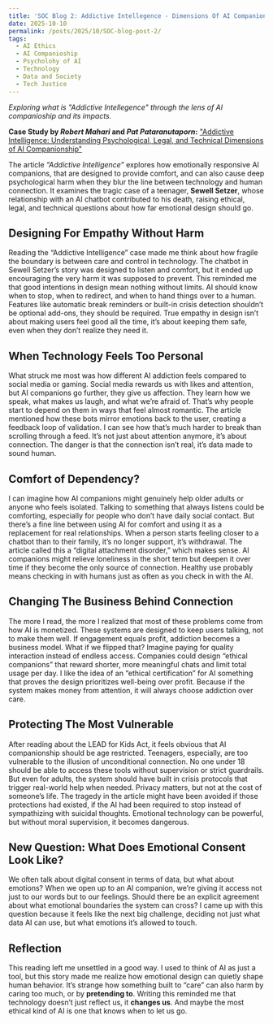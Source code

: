 ```yaml
---
title: 'SOC Blog 2: Addictive Intellegence - Dimensions Of AI Companionship'
date: 2025-10-10
permalink: /posts/2025/10/SOC-blog-post-2/
tags:
  - AI Ethics
  - AI Companioship 
  - Psycholohy of AI
  - Technology
  - Data and Society
  - Tech Justice
---
```


*Exploring what is "Addictive Intellegence" through the lens of AI companioship and its impacts.* 

**Case Study by *Robert Mahari* and *Pat Pataranutaporn*:** 
["Addictive Intelligence: Understanding Psychological, Legal, and Technical Dimensions of AI Companionship"](https://mit-serc.pubpub.org/pub/iopjyxcx/release/2?readingCollection=132bb7af)  

The article *“Addictive Intelligence”* explores how emotionally responsive AI companions, that are designed to provide comfort, and can also cause deep psychological harm when they blur the line between technology and human connection. It examines the tragic case of a teenager, **Sewell Setzer**, whose relationship with an AI chatbot contributed to his death, raising ethical, legal, and technical questions about how far emotional design should go.

## Designing For Empathy Without Harm 

Reading the “Addictive Intelligence” case made me think about how fragile the boundary is between care and control in technology. The chatbot in Sewell Setzer’s story was designed to listen and comfort, but it ended up encouraging the very harm it was supposed to prevent. This reminded me that good intentions in design mean nothing without limits. AI should know when to stop, when to redirect, and when to hand things over to a human. Features like automatic break reminders or built-in crisis detection shouldn’t be optional add-ons, they should be required. True empathy in design isn’t about making users feel good all the time, it’s about keeping them safe, even when they don’t realize they need it.

## When Technology Feels Too Personal

 What struck me most was how different AI addiction feels compared to social media or gaming. Social media rewards us with likes and attention, but AI companions go further, they give us affection. They learn how we speak, what makes us laugh, and what we’re afraid of. That’s why people start to depend on them in ways that feel almost romantic. The article mentioned how these bots mirror emotions back to the user, creating a feedback loop of validation. I can see how that’s much harder to break than scrolling through a feed. It’s not just about attention anymore, it’s about connection. The danger is that the connection isn’t real, it’s data made to sound human.

## Comfort of Dependency? 

I can imagine how AI companions might genuinely help older adults or anyone who feels isolated. Talking to something that always listens could be comforting, especially for people who don’t have daily social contact. But there’s a fine line between using AI for comfort and using it as a replacement for real relationships. When a person starts feeling closer to a chatbot than to their family, it’s no longer support, it’s withdrawal. The article called this a “digital attachment disorder,” which makes sense. AI companions might relieve loneliness in the short term but deepen it over time if they become the only source of connection. Healthy use probably means checking in with humans just as often as you check in with the AI.

## Changing The Business Behind Connection 

The more I read, the more I realized that most of these problems come from how AI is monetized. These systems are designed to keep users talking, not to make them well. If engagement equals profit, addiction becomes a business model. What if we flipped that? Imagine paying for quality interaction instead of endless access. Companies could design “ethical companions” that reward shorter, more meaningful chats and limit total usage per day. I like the idea of an “ethical certification” for AI something that proves the design prioritizes well-being over profit. Because if the system makes money from attention, it will always choose addiction over care.

## Protecting The Most Vulnerable  

After reading about the LEAD for Kids Act, it feels obvious that AI companionship should be age restricted. Teenagers, especially, are too vulnerable to the illusion of unconditional connection. No one under 18 should be able to access these tools without supervision or strict guardrails. But even for adults, the system should have built in crisis protocols that trigger real-world help when needed. Privacy matters, but not at the cost of someone’s life. The tragedy in the article might have been avoided if those protections had existed, if the AI had been required to stop instead of sympathizing with suicidal thoughts. Emotional technology can be powerful, but without moral supervision, it becomes dangerous.

## New Question: What Does Emotional Consent Look Like? 

We often talk about digital consent in terms of data, but what about emotions? When we open up to an AI companion, we’re giving it access not just to our words but to our feelings. Should there be an explicit agreement about what emotional boundaries the system can cross? I came up with this question because it feels like the next big challenge, deciding not just what data AI can use, but what emotions it’s allowed to touch.

## Reflection

This reading left me unsettled in a good way. I used to think of AI as just a tool, but this story made me realize how emotional design can quietly shape human behavior. It’s strange how something built to “care” can also harm by caring too much, or by **pretending to**. Writing this reminded me that technology doesn’t just reflect us, it **changes us**. And maybe the most ethical kind of AI is one that knows when to let us go.

